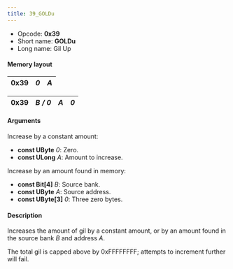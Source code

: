```yaml
---
title: 39_GOLDu
---
```


-   Opcode: **0x39**
-   Short name: **GOLDu**
-   Long name: Gil Up

#### Memory layout

| 0x39 | *0* | *A* |
|------|-----|-----|

| 0x39 | *B / 0* | *A* | *0* |
|------|---------|-----|-----|

#### Arguments

Increase by a constant amount:

-   **const UByte** *0*: Zero.
-   **const ULong** *A*: Amount to increase.

Increase by an amount found in memory:

-   **const Bit\[4\]** *B*: Source bank.
-   **const UByte** *A*: Source address.
-   **const UByte\[3\]** *0*: Three zero bytes.

#### Description

Increases the amount of gil by a constant amount, or by an amount found in the source bank *B* and address *A*.

The total gil is capped above by 0xFFFFFFFF; attempts to increment further will fail.
